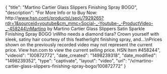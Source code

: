 {
    "title": "Martino Cartier Glass Slippers Finishing Spray BOGO",
    "description": "For More Info or to Buy Now: http:\/\/www.hsn.com\/products\/seo\/7929265?rdr=1&sourceid=youtube&cm_mmc=Social-_-Youtube-_-ProductVideo-_-458244\nMartino by Martino Cartier Glass Slippers Satin Sparkle Finishing Spray BOGO \nWho needs a diamond tiara? Crown yourself with sleek, satiny hair courtesy of this featherlight finishing spray, and...\nPrices shown on the previously recorded video may not represent the current price.  View hsn.com to view the current selling price. HSN Item #458244",
    "videoid": "100872772",
    "date_created": "1498239318",
    "date_modified": "1498239352",
    "type": "captivate",
    "layout": "video",
    "url": "\/v\/martino-cartier-glass-slippers-finishing-spray-bogo\/100872772"
}